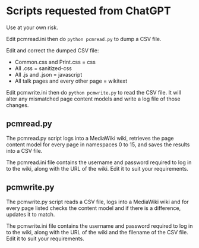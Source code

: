 # Scripts requested from ChatGPT

Use at your own risk.

Edit pcmread.ini then do ```python pcmread.py``` to dump a CSV file.

Edit and correct the dumped CSV file:<!-- This is AFAIK -->

* Common.css and Print.css = css
* All .css = sanitized-css
* All .js and .json = javascript
* All talk pages and every other page = wikitext

Edit pcmwrite.ini then do ```python pcmwrite.py``` to read the CSV file. It will alter any mismatched page content models and write a log file of those changes.

## pcmread.py

The pcmread.py script logs into a MediaWiki wiki, retrieves the page content model for every page in namespaces 0 to 15, and saves the results into a CSV file.

The pcmread.ini file contains the username and password required to log in to the wiki, along with the URL of the wiki. Edit it to suit your requirements.

## pcmwrite.py

The pcmwrite.py script reads a CSV file, logs into a MediaWiki wiki and for every page listed checks the content model and if there is a difference, updates it to match.

The pcmwrite.ini file contains the username and password required to log in to the wiki, along with the URL of the wiki and the filename of the CSV file. Edit it to suit your requirements.
